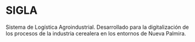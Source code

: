 # SIGLA
Sistema de Logística Agroindustrial. Desarrollado para la digitalización de los procesos de la industria cerealera en los entornos de Nueva Palmira. 
